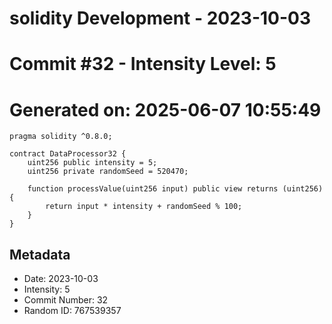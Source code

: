 ﻿# solidity Development - 2023-10-03
# Commit #32 - Intensity Level: 5
# Generated on: 2025-06-07 10:55:49
```solidity
pragma solidity ^0.8.0;

contract DataProcessor32 {
    uint256 public intensity = 5;
    uint256 private randomSeed = 520470;

    function processValue(uint256 input) public view returns (uint256) {
        return input * intensity + randomSeed % 100;
    }
}
```
## Metadata
- Date: 2023-10-03
- Intensity: 5
- Commit Number: 32
- Random ID: 767539357

